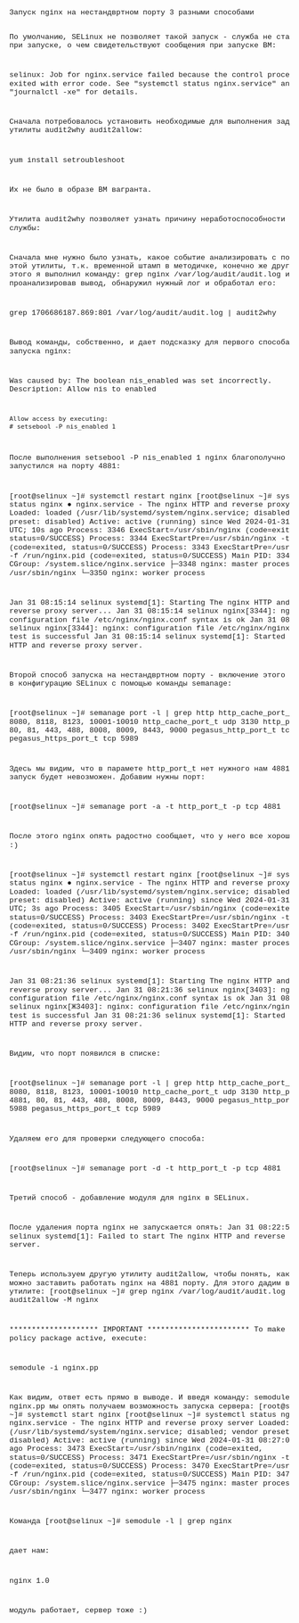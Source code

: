 <!DOCTYPE html>
<html>
<head>
	<meta http-equiv="content-type" content="text/html; charset=utf-8"/>
	<title></title>
	<meta name="generator" content="LibreOffice 7.3.7.2 (Linux)"/>
	<meta name="created" content="00:00:00"/>
	<meta name="changed" content="00:00:00"/>
	<style type="text/css">
		@page { size: 8.27in 11.69in; margin: 0.79in }
		p { line-height: 115%; margin-bottom: 0.1in; background: transparent }
		pre { background: transparent }
		pre.western { font-family: "Liberation Mono", monospace; font-size: 10pt }
		pre.cjk { font-family: "Noto Sans Mono CJK SC", monospace; font-size: 10pt }
		pre.ctl { font-family: "Liberation Mono", monospace; font-size: 10pt }
	</style>
</head>
<body lang="en-US" link="#000080" vlink="#800000" dir="ltr"><pre class="western">Запуск nginx на нестандвртном порту 3 разными способами

По умолчанию, SELinux не позволяет такой запуск - служба не стартует при запуске, о чем свидетельствуют сообщения при запуске ВМ:

  selinux: Job for nginx.service failed because the control process exited with error code. See &quot;systemctl status nginx.service&quot; and &quot;journalctl -xe&quot; for details.

  
Сначала потребовалось установить необходимые для выполнения задания утилиты audit2why audit2allow:

yum install setroubleshoot

Их не было в образе ВМ вагранта.

Утилита audit2why позволяет узнать причину неработоспособности службы:

Сначала мне нужно было узнать, какое событие анализировать с помощью этой утилиты, т.к. временной штамп в методичке, конечно же другой.
Для этого я выполнил команду:
grep nginx /var/log/audit/audit.log
и проанализировав вывод, обнаружил нужный лог и обработал его:

grep 1706686187.869:801 /var/log/audit/audit.log | audit2why

Вывод команды, собственно, и дает подсказку для первого способа запуска nginx:

Was caused by:
	The boolean nis_enabled was set incorrectly. 
	Description:
	Allow nis to enabled

	Allow access by executing:
	# setsebool -P nis_enabled 1

После выполнения setsebool -P nis_enabled 1 
nginx благополучно запустился на порту 4881:

[root@selinux ~]# systemctl restart  nginx
[root@selinux ~]# systemctl status  nginx
● nginx.service - The nginx HTTP and reverse proxy server
   Loaded: loaded (/usr/lib/systemd/system/nginx.service; disabled; vendor preset: disabled)
   Active: active (running) since Wed 2024-01-31 08:15:14 UTC; 10s ago
  Process: 3346 ExecStart=/usr/sbin/nginx (code=exited, status=0/SUCCESS)
  Process: 3344 ExecStartPre=/usr/sbin/nginx -t (code=exited, status=0/SUCCESS)
  Process: 3343 ExecStartPre=/usr/bin/rm -f /run/nginx.pid (code=exited, status=0/SUCCESS)
 Main PID: 3348 (nginx)
   CGroup: /system.slice/nginx.service
           ├─3348 nginx: master process /usr/sbin/nginx
           └─3350 nginx: worker process

Jan 31 08:15:14 selinux systemd[1]: Starting The nginx HTTP and reverse proxy server...
Jan 31 08:15:14 selinux nginx[3344]: nginx: the configuration file /etc/nginx/nginx.conf syntax is ok
Jan 31 08:15:14 selinux nginx[3344]: nginx: configuration file /etc/nginx/nginx.conf test is successful
Jan 31 08:15:14 selinux systemd[1]: Started The nginx HTTP and reverse proxy server.

Второй способ запуска на нестандвртном порту - включение этого порта в конфигурацию SELinux с помощью команды semanage:

[root@selinux ~]# semanage port -l | grep http
http_cache_port_t              tcp      8080, 8118, 8123, 10001-10010
http_cache_port_t              udp      3130
http_port_t                    tcp      80, 81, 443, 488, 8008, 8009, 8443, 9000
pegasus_http_port_t            tcp      5988
pegasus_https_port_t           tcp      5989

Здесь мы видим, что в парамете http_port_t нет нужного нам 4881 и запуск будет невозможен.
Добавим нужны порт:

[root@selinux ~]# semanage port -a -t http_port_t -p tcp 4881

После этого nginx опять радостно сообщает, что у него все хорошо :) 

[root@selinux ~]# systemctl restart  nginx
[root@selinux ~]# systemctl status  nginx
● nginx.service - The nginx HTTP and reverse proxy server
   Loaded: loaded (/usr/lib/systemd/system/nginx.service; disabled; vendor preset: disabled)
   Active: active (running) since Wed 2024-01-31 08:21:36 UTC; 3s ago
  Process: 3405 ExecStart=/usr/sbin/nginx (code=exited, status=0/SUCCESS)
  Process: 3403 ExecStartPre=/usr/sbin/nginx -t (code=exited, status=0/SUCCESS)
  Process: 3402 ExecStartPre=/usr/bin/rm -f /run/nginx.pid (code=exited, status=0/SUCCESS)
 Main PID: 3407 (nginx)
   CGroup: /system.slice/nginx.service
           ├─3407 nginx: master process /usr/sbin/nginx
           └─3409 nginx: worker process

Jan 31 08:21:36 selinux systemd[1]: Starting The nginx HTTP and reverse proxy server...
Jan 31 08:21:36 selinux nginx[3403]: nginx: the configuration file /etc/nginx/nginx.conf syntax is ok
Jan 31 08:21:36 selinux nginx[Ж3403]: nginx: configuration file /etc/nginx/nginx.conf test is successful
Jan 31 08:21:36 selinux systemd[1]: Started The nginx HTTP and reverse proxy server.

Видим, что порт появился в списке:

[root@selinux ~]# semanage port -l | grep http
http_cache_port_t              tcp      8080, 8118, 8123, 10001-10010
http_cache_port_t              udp      3130
http_port_t                    tcp      4881, 80, 81, 443, 488, 8008, 8009, 8443, 9000
pegasus_http_port_t            tcp      5988
pegasus_https_port_t           tcp      5989

Удаляем его для проверки следующего способа:

[root@selinux ~]# semanage port -d -t http_port_t -p tcp 4881

Третий способ - добавление модуля для nginx в SELinux.

После удаления порта nginx не запускается опять:
Jan 31 08:22:59 selinux systemd[1]: Failed to start The nginx HTTP and reverse proxy server.

Теперь используем другую утилиту audit2allow, чтобы понять, как еще можно заставить работать nginx на 4881 порту. Для этого дадим вывод лога утилите:
[root@selinux ~]# grep nginx /var/log/audit/audit.log | audit2allow -M nginx

******************** IMPORTANT ***********************
To make this policy package active, execute:

semodule -i nginx.pp

Как видим, ответ есть прямо в выводе. И введя команду:
semodule -i nginx.pp
мы опять получаем возможность запуска сервера:
[root@selinux ~]# systemctl start  nginx
[root@selinux ~]# systemctl status  nginx
● nginx.service - The nginx HTTP and reverse proxy server
   Loaded: loaded (/usr/lib/systemd/system/nginx.service; disabled; vendor preset: disabled)
   Active: active (running) since Wed 2024-01-31 08:27:06 UTC; 3s ago
  Process: 3473 ExecStart=/usr/sbin/nginx (code=exited, status=0/SUCCESS)
  Process: 3471 ExecStartPre=/usr/sbin/nginx -t (code=exited, status=0/SUCCESS)
  Process: 3470 ExecStartPre=/usr/bin/rm -f /run/nginx.pid (code=exited, status=0/SUCCESS)
 Main PID: 3475 (nginx)
   CGroup: /system.slice/nginx.service
           ├─3475 nginx: master process /usr/sbin/nginx
           └─3477 nginx: worker process

Команда
[root@selinux ~]# semodule -l | grep nginx

дает нам:

nginx	1.0

модуль работает, сервер тоже :)</pre>
</body>
</html>